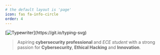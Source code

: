 ```yaml
---
# the default layout is 'page'
icon: fas fa-info-circle
order: 4
---
```


[![Typewriter](https://readme-typing-svg.herokuapp.com?font=Orbitron&size=30&duration=4000&color=00FF40&pause=500&center=true&random=false&width=1200&lines=$+Hi+there,+I'm+Befikadu+Tesfaye!+AKA+"0xfke"+👋;)](https://git.io/typing-svg) 
>  Aspiring **cybersecurity professional** and *ECE student* with a strong passion for **Cybersecurity**, **Ethical Hacking** and **Innovation**.